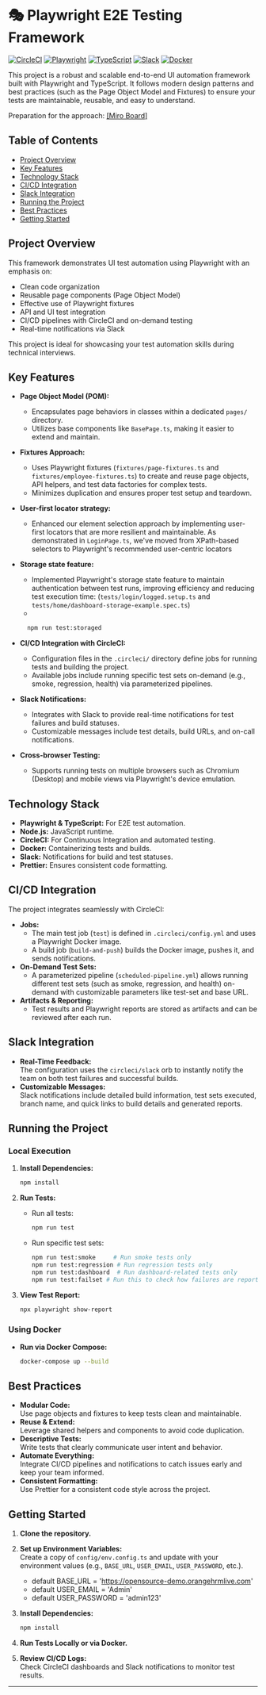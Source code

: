# 🎭 Playwright E2E Testing Framework

[![CircleCI](https://img.shields.io/badge/CircleCI-passing-brightgreen)](https://app.circleci.com/pipelines/github/javicrcls/affirm-challenge)
[![Playwright](https://img.shields.io/badge/tested%20with-playwright-45ba4b?logo=playwright&logoColor=white)](https://playwright.dev/)
[![TypeScript](https://img.shields.io/badge/TypeScript-4.3.5-blue)](https://www.typescriptlang.org/)
[![Slack](https://img.shields.io/badge/Slack-reporting-4A154B?logo=slack&logoColor=white)](https://slack.com)
[![Docker](https://img.shields.io/badge/Docker-containerized-2496ED?logo=docker&logoColor=white)](https://www.docker.com/)

This project is a robust and scalable end-to-end UI automation framework built with Playwright and TypeScript. It follows modern design patterns and best practices (such as the Page Object Model and Fixtures) to ensure your tests are maintainable, reusable, and easy to understand.

Preparation for the approach:
[[Miro Board]](https://miro.com/app/board/uXjVMKPYtB0=/?share_link_id=479794801380)

## Table of Contents

- [Project Overview](#project-overview)
- [Key Features](#key-features)
- [Technology Stack](#technology-stack)
- [CI/CD Integration](#cicd-integration)
- [Slack Integration](#slack-integration)
- [Running the Project](#running-the-project)
- [Best Practices](#best-practices)
- [Getting Started](#getting-started)

## Project Overview

This framework demonstrates UI test automation using Playwright with an emphasis on:
- Clean code organization
- Reusable page components (Page Object Model)
- Effective use of Playwright fixtures
- API and UI test integration
- CI/CD pipelines with CircleCI and on-demand testing
- Real-time notifications via Slack

This project is ideal for showcasing your test automation skills during technical interviews.

## Key Features

- **Page Object Model (POM):**  
  - Encapsulates page behaviors in classes within a dedicated `pages/` directory.
  - Utilizes base components like `BasePage.ts`, making it easier to extend and maintain.

- **Fixtures Approach:**  
  - Uses Playwright fixtures (`fixtures/page-fixtures.ts` and `fixtures/employee-fixtures.ts`) to create and reuse page objects, API helpers, and test data factories for complex tests.
  - Minimizes duplication and ensures proper test setup and teardown.

- **User-first locator strategy:**  
  - Enhanced our element selection approach by implementing user-first locators that are more resilient and maintainable. As demonstrated in `LoginPage.ts`, we've moved from XPath-based selectors to Playwright's recommended user-centric locators

- **Storage state feature:**  
  - Implemented Playwright's storage state feature to maintain authentication between test runs, improving efficiency and reducing test execution time: (`tests/login/logged.setup.ts` and `tests/home/dashboard-storage-example.spec.ts`)
  - 
   ```sh
     npm run test:storaged

- **CI/CD Integration with CircleCI:**  
  - Configuration files in the `.circleci/` directory define jobs for running tests and building the project.
  - Available jobs include running specific test sets on-demand (e.g., smoke, regression, health) via parameterized pipelines.

- **Slack Notifications:**  
  - Integrates with Slack to provide real-time notifications for test failures and build statuses.
  - Customizable messages include test details, build URLs, and on-call notifications.

- **Cross-browser Testing:**  
  - Supports running tests on multiple browsers such as Chromium (Desktop) and mobile views via Playwright's device emulation.

## Technology Stack 

- **Playwright & TypeScript:** For E2E test automation.
- **Node.js:** JavaScript runtime.
- **CircleCI:** For Continuous Integration and automated testing.
- **Docker:** Containerizing tests and builds.
- **Slack:** Notifications for build and test statuses.
- **Prettier:** Ensures consistent code formatting.

## CI/CD Integration 

The project integrates seamlessly with CircleCI:
- **Jobs:**  
  - The main test job (`test`) is defined in `.circleci/config.yml` and uses a Playwright Docker image.  
  - A build job (`build-and-push`) builds the Docker image, pushes it, and sends notifications.
- **On-Demand Test Sets:**  
  - A parameterized pipeline (`scheduled-pipeline.yml`) allows running different test sets (such as smoke, regression, and health) on-demand with customizable parameters like test-set and base URL.
- **Artifacts & Reporting:**  
  - Test results and Playwright reports are stored as artifacts and can be reviewed after each run.

## Slack Integration

- **Real-Time Feedback:**  
  The configuration uses the `circleci/slack` orb to instantly notify the team on both test failures and successful builds.
- **Customizable Messages:**  
  Slack notifications include detailed build information, test sets executed, branch name, and quick links to build details and generated reports.

## Running the Project

### Local Execution

1. **Install Dependencies:**
   ```sh
   npm install
   ```

2. **Run Tests:**
   - Run all tests:
     ```sh
     npm run test
     ```
   - Run specific test sets:
     ```sh
     npm run test:smoke     # Run smoke tests only
     npm run test:regression # Run regression tests only
     npm run test:dashboard  # Run dashboard-related tests only
     npm run test:failset # Run this to check how failures are reported
     ```

3. **View Test Report:**
   ```sh
   npx playwright show-report
   ```

### Using Docker

- **Run via Docker Compose:**
  ```sh
  docker-compose up --build
  ```

## Best Practices

- **Modular Code:**  
  Use page objects and fixtures to keep tests clean and maintainable.
- **Reuse & Extend:**  
  Leverage shared helpers and components to avoid code duplication.
- **Descriptive Tests:**  
  Write tests that clearly communicate user intent and behavior.
- **Automate Everything:**  
  Integrate CI/CD pipelines and notifications to catch issues early and keep your team informed.
- **Consistent Formatting:**  
  Use Prettier for a consistent code style across the project.

## Getting Started

1. **Clone the repository.**
2. **Set up Environment Variables:**  
   Create a copy of `config/env.config.ts` and update with your environment values (e.g., `BASE_URL`, `USER_EMAIL`, `USER_PASSWORD`, etc.).

    + default BASE_URL = 'https://opensource-demo.orangehrmlive.com'
    + default USER_EMAIL = 'Admin'
    + default USER_PASSWORD = 'admin123'
    
3. **Install Dependencies:**  
   ```sh
   npm install
   ```
4. **Run Tests Locally or via Docker.**
5. **Review CI/CD Logs:**  
   Check CircleCI dashboards and Slack notifications to monitor test results.

---
